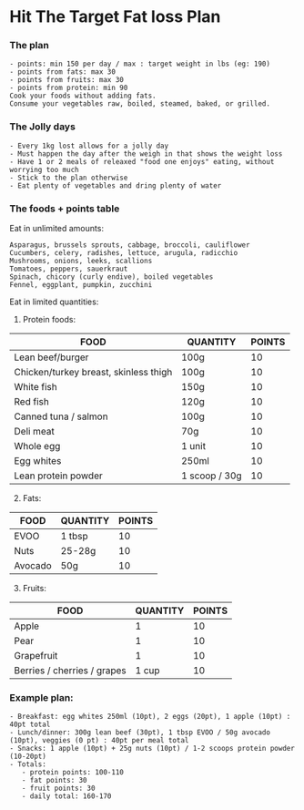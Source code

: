 # Hit The Target Fat loss Plan

### The plan

```
- points: min 150 per day / max : target weight in lbs (eg: 190)
- points from fats: max 30
- points from fruits: max 30
- points from protein: min 90
Cook your foods without adding fats.
Consume your vegetables raw, boiled, steamed, baked, or grilled.
```

### The Jolly days
```
- Every 1kg lost allows for a jolly day
- Must happen the day after the weigh in that shows the weight loss
- Have 1 or 2 meals of releaxed "food one enjoys" eating, without worrying too much
- Stick to the plan otherwise
- Eat plenty of vegetables and dring plenty of water
```

### The foods + points table

Eat in unlimited amounts:

```
Asparagus, brussels sprouts, cabbage, broccoli, cauliflower
Cucumbers, celery, radishes, lettuce, arugula, radicchio
Mushrooms, onions, leeks, scallions
Tomatoes, peppers, sauerkraut
Spinach, chicory (curly endive), boiled vegetables
Fennel, eggplant, pumpkin, zucchini
```

Eat in limited quantities:

1. Protein foods:
   
FOOD | QUANTITY | POINTS
--- | --- | --- 
Lean beef/burger | 100g | 10
Chicken/turkey breast, skinless thigh | 100g | 10
White fish | 150g | 10
Red fish | 120g | 10
Canned tuna / salmon | 100g | 10
Deli meat | 70g | 10
Whole egg | 1 unit | 10
Egg whites | 250ml | 10
Lean protein powder | 1 scoop / 30g | 10

2. Fats:
   
FOOD | QUANTITY | POINTS
--- | --- | --- 
EVOO | 1 tbsp | 10
Nuts | 25-28g | 10
Avocado | 50g | 10

3. Fruits:
   
FOOD | QUANTITY | POINTS
--- | --- | --- 
Apple | 1 | 10
Pear | 1 | 10
Grapefruit | 1 | 10
Berries / cherries / grapes | 1 cup | 10


### Example plan:

```
- Breakfast: egg whites 250ml (10pt), 2 eggs (20pt), 1 apple (10pt) : 40pt total
- Lunch/dinner: 300g lean beef (30pt), 1 tbsp EVOO / 50g avocado (10pt), veggies (0 pt) : 40pt per meal total
- Snacks: 1 apple (10pt) + 25g nuts (10pt) / 1-2 scoops protein powder (10-20pt)
- Totals:
   - protein points: 100-110
   - fat points: 30
   - fruit points: 30
   - daily total: 160-170
```
